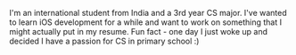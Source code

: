 I'm an international student from India and a 3rd year CS major. I've wanted to learn iOS development for a while and want to work on something that I might actually put in my resume. Fun fact - one day I just woke up and decided I have a passion for CS in primary school :) 
